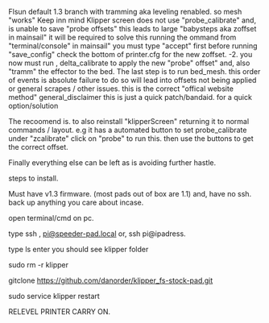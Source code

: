 Flsun default 1.3 branch with tramming aka leveling renabled. so mesh "works" 
Keep inn mind Klipper screen does not use "probe_calibrate" and, is unable to save "probe offsets" this leads to large "babysteps aka zoffset in mainsail" 
it will be required to solve this running the ommand from "terminal/console" in mainsail"  you must type "accept" first before running "save_config" 
check the bottom of printer.cfg for the new zoffset. 
-2. you now must run , delta_calibrate to apply the new "probe" offset" and, also "tramm" the effector to the bed. 
The last step is to run bed_mesh. 
this order of events is absolute failure to do so will lead into offsets not being applied or general scrapes / other issues. this is the correct "offical website method" 
general_disclaimer this is just a quick patch/bandaid. for a quick option/solution 

The recoomend is. to also reinstall "klipperScreen" returning it to normal commands / layout. e.g it has a automated button to set probe_calibrate under "zcalibrate"  click on "probe" to run this. then use the buttons 
to get the correct offset. 

Finally everything else can be left as is avoiding further hastle. 


steps to install. 

Must have v1.3 firmware. (most pads out of box are 1.1) and, have no ssh.  back up anything you care about incase. 

open terminal/cmd on pc. 

type ssh , pi@speeder-pad.local  or, ssh pi@ipadress. 

type ls enter you should see klipper folder 

sudo rm -r klipper

gitclone https://github.com/danorder/klipper_fs-stock-pad.git

sudo service klipper restart

RELEVEL PRINTER CARRY ON. 
 


